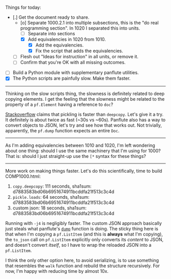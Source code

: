 Things for today:

* [.] Get the document ready to share.
    * [o] Separate 1000.2.1 into multiple subsections, this is the "do real
          programming section". In 1020 I separated this into units.
        * [ ] Separate into sections
        * [X] Add equivalencies in 1020 from 1010.
            * [X] Add the equivalencies. 
            * [X] Fix the script that adds the equivalencies.
    * [ ] Flesh out "Ideas for instruction" in all units, or remove it.
    * [ ] Confirm that you're OK with all missing outcomes.
* [ ] Build a Python module with supplementary panflute utilities.
* [X] The Python scripts are painfully slow. Make them faster.

---

Thinking on the slow scripts thing, the slowness is definitely related to deep
copying elements. I get the feeling that the slowness might be related to the
property of a `pf.Element` having a reference to `doc`?

[Stackoverflow] claims that pickling is faster than `deepcopy`. Let's give it a
try. It definitely is about twice as fast (~30s vs ~60s). Panflute also has a
way to convert objects to JSON, let's try and see how that works out. Not
trivially, apparently, the `pf.dump` function expects an entire `Doc`.

[Stackoverflow]:
https://stackoverflow.com/questions/39028978/copying-nested-custom-objects-alternatives-to-deepcopy

---

As I'm adding equivalencies between 1010 and 1020, I'm left wondering about one
thing: should I use the same machinery that I'm using for 1000? That is: should
I just straight-up use the `[*` syntax for these things?

---

More work on making things faster. Let's do this scientifically, time to build
COMP1000.html:

1. `copy.deepcopy`: 111 seconds, sha1sum:
   d7883583bd06b6951674911bcddfa21f513c3c4d
2. `pickle.loads`: 64 seconds, sha1sum: d7883583bd06b6951674911bcddfa21f513c3c4d
3. custom json: 18 seconds, sha1sum: d7883583bd06b6951674911bcddfa21f513c3c4d

Running with `-j4` is negligibly faster. The custom JSON approach basically just
steals what panflute's [`dump`] function is doing. The sticky thing here is that
when I'm copying a `pf.ListItem` (and this is **always** what I'm copying), the
`to_json` call on `pf.ListItem` explicitly only converts its *content* to JSON,
and doesn't convert *itself*, so I have to wrap the reloaded JSON into a
`pf.ListItem`.

I think the only other option here, to avoid serializing, is to use something
that resembles the `walk` function and rebuild the structure recursively. For
now, I'm happy with reducing time by almost 10x.

[`dump`]: http://scorreia.com/software/panflute/_modules/panflute/io.html#dump

